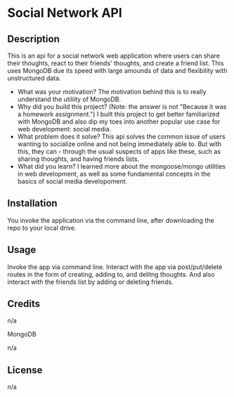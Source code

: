 # Social Network API

## Description

This is an api for a social network web application where users can share their thoughts, react to their friends' thoughts, and create a friend list. This uses MongoDB due its speed with large amounds of data and flexibility with unstructured data. 

- What was your motivation?
The motivation behind this is to really understand the utiliity of MongoDB.
- Why did you build this project? (Note: the answer is not \"Because it was a homework assignment.")
I built this project to get better familiarized with MongoDB and also dip my toes into another popular use case for web development: social media.
- What problem does it solve?
This api solves the common issue of users wanting to socialize online and not being immediately able to. But with this, they can - through the usual suspects of apps like these, such as sharing thoughts, and having friends lists. 
- What did you learn?
I learned more about the mongoose/mongo utilities in web development, as well as some fundamental concepts in the basics of social media developoment. 

## Installation

You invoke the application via the command line, after downloading the repo to your local drive. 

## Usage

Invoke the app via command line. Interact with the app via post/put/delete routes in the form of creating, adding to, and delitng thoughts. And also interact with the friends list by adding or deleting friends. 

## Credits

n/a

MongoDB

n/a

## License

n/a

